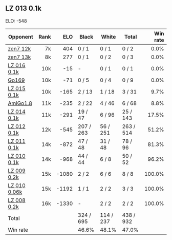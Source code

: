 ## LZ 013 0.1k ##

ELO: -548

Opponent | Rank | ELO | Black | White | Total | Win rate
---------|-----:|----:|-------|-------|-------|-------:
[zen7 12k](zen7%2012k.md) | 7k | 404 | 0 / 1 | 0 / 1 | 0 / 2 | 0.0%
[zen7 13k](zen7%2013k.md) | 8k | 277 | 0 / 1 | 0 / 2 | 0 / 3 | 0.0%
[LZ 016 0.1k](LZ%20016%200.1k.md) | 10k | -15 | - | 0 / 1 | 0 / 1 | 0.0%
[Go169](Go169.md) | 10k | -71 | 0 / 5 | 0 / 4 | 0 / 9 | 0.0%
[LZ 015 0.1k](LZ%20015%200.1k.md) | 10k | -165 | 2 / 13 | 1 / 18 | 3 / 31 | 9.7%
[AmiGo1.8](AmiGo1.8.md) | 11k | -235 | 2 / 22 | 4 / 46 | 6 / 68 | 8.8%
[LZ 014 0.1k](LZ%20014%200.1k.md) | 11k | -291 | 19 / 47 | 6 / 96 | 25 / 143 | 17.5%
[LZ 012 0.1k](LZ%20012%200.1k.md) | 12k | -545 | 207 / 263 | 56 / 251 | 263 / 514 | 51.2%
[LZ 011 0.1k](LZ%20011%200.1k.md) | 14k | -872 | 47 / 48 | 31 / 48 | 78 / 96 | 81.3%
[LZ 010 0.1k](LZ%20010%200.1k.md) | 14k | -968 | 44 / 44 | 6 / 8 | 50 / 52 | 96.2%
[LZ 009 0.2k](LZ%20009%200.2k.md) | 15k | -1080 | 2 / 2 | 6 / 6 | 8 / 8 | 100.0%
[LZ 010 0.06k](LZ%20010%200.06k.md) | 15k | -1192 | 1 / 1 | 2 / 2 | 3 / 3 | 100.0%
[LZ 008 0.2k](LZ%20008%200.2k.md) | 16k | -1330 | - | 2 / 2 | 2 / 2 | 100.0%
Total | | | 324 / 695 | 114 / 237 | 438 / 932 | 
Win rate| | | 46.6% | 48.1% | 47.0% | 
